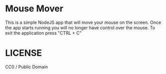 # Mouse Mover

This is a simple NodeJS app that will move your mouse on the screen. Once the app starts running you will no longer have control over the mouse. To exit the application press "CTRL + C"

# LICENSE

CC0 / Public Domain
